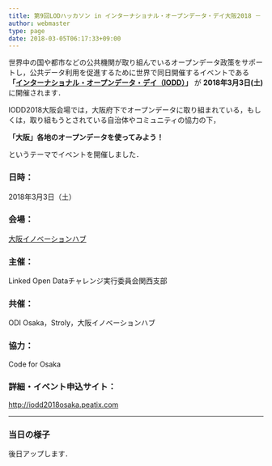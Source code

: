 ```yaml
---
title: 第9回LODハッカソン in インターナショナル・オープンデータ・デイ大阪2018 －「大阪」各地のオープンデータを使ってみよう！
author: webmaster
type: page
date: 2018-03-05T06:17:33+09:00
---
```


世界中の国や都市などの公共機関が取り組んでいるオープンデータ政策をサポートし，公共データ利用を促進するために世界で同日開催するイベントである
**「[インターナショナル・オープンデータ・デイ（IODD）][1]」**
が
**2018年3月3日(土)**
に開催されます．  

IODD2018大阪会場では，大阪府下でオープンデータに取り組まれている，もしくは，取り組もうとされている自治体やコミュニティの協力の下，  

**「大阪」各地のオープンデータを使ってみよう！**  

というテーマでイベントを開催しました．  

### 日時：

2018年3月3日（土）    

### 会場：

[大阪イノベーションハブ](http://www.innovation-osaka.jp/ja/access)  

### 主催：

Linked Open Dataチャレンジ実行委員会関西支部  

### 共催：

ODI Osaka，Stroly，大阪イノベーションハブ  

### 協力：

Code for Osaka  

### 詳細・イベント申込サイト：

<http://iodd2018osaka.peatix.com>

* * *

### 当日の様子

後日アップします．

&nbsp;

&nbsp;

 [1]: http://odd.okfn.jp/